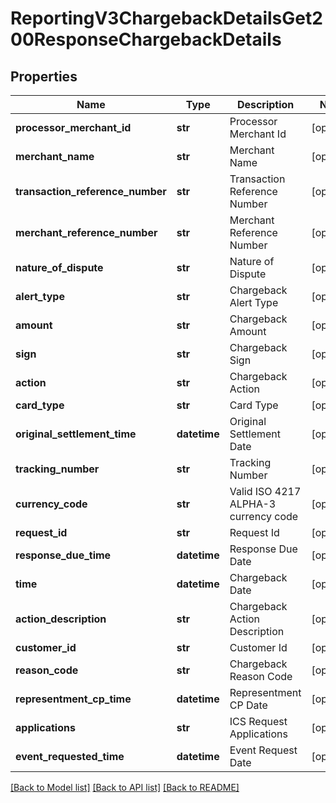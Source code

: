 # ReportingV3ChargebackDetailsGet200ResponseChargebackDetails

## Properties
Name | Type | Description | Notes
------------ | ------------- | ------------- | -------------
**processor_merchant_id** | **str** | Processor Merchant Id | [optional] 
**merchant_name** | **str** | Merchant Name | [optional] 
**transaction_reference_number** | **str** | Transaction Reference Number | [optional] 
**merchant_reference_number** | **str** | Merchant Reference Number | [optional] 
**nature_of_dispute** | **str** | Nature of Dispute | [optional] 
**alert_type** | **str** | Chargeback Alert Type | [optional] 
**amount** | **str** | Chargeback Amount | [optional] 
**sign** | **str** | Chargeback Sign | [optional] 
**action** | **str** | Chargeback Action | [optional] 
**card_type** | **str** | Card Type | [optional] 
**original_settlement_time** | **datetime** | Original Settlement Date | [optional] 
**tracking_number** | **str** | Tracking Number | [optional] 
**currency_code** | **str** | Valid ISO 4217 ALPHA-3 currency code | [optional] 
**request_id** | **str** | Request Id | [optional] 
**response_due_time** | **datetime** | Response Due Date | [optional] 
**time** | **datetime** | Chargeback Date | [optional] 
**action_description** | **str** | Chargeback Action Description | [optional] 
**customer_id** | **str** | Customer Id | [optional] 
**reason_code** | **str** | Chargeback Reason Code | [optional] 
**representment_cp_time** | **datetime** | Representment CP Date | [optional] 
**applications** | **str** | ICS Request Applications | [optional] 
**event_requested_time** | **datetime** | Event Request Date | [optional] 

[[Back to Model list]](../README.md#documentation-for-models) [[Back to API list]](../README.md#documentation-for-api-endpoints) [[Back to README]](../README.md)


